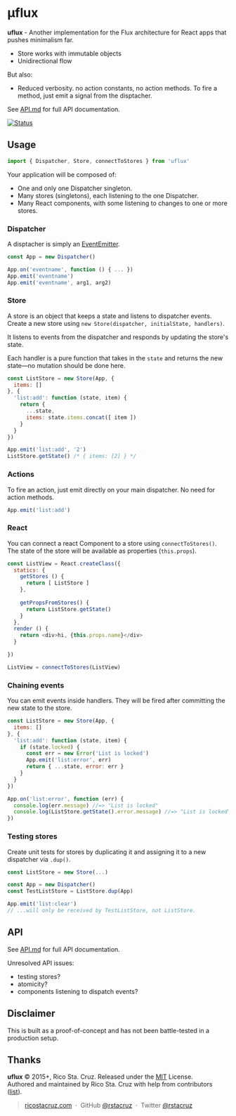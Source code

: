 # μflux

**uflux** - Another implementation for the Flux architecture for React apps that pushes minimalism far.

* Store works with immutable objects
* Unidirectional flow

But also:

* Reduced verbosity. no action constants, no action methods. To fire a method, just emit a signal from the disptacher.

See [API.md](API.md) for full API documentation.

[![Status](https://travis-ci.org/rstacruz/uflux.svg?branch=master)](https://travis-ci.org/rstacruz/uflux "See test builds")

## Usage

```js
import { Dispatcher, Store, connectToStores } from 'uflux'
```

Your application will be composed of:

* One and only one Dispatcher singleton.
* Many stores (singletons), each listening to the one Dispatcher.
* Many React components, with some listening to changes to one or more stores.

### Dispatcher

A disptacher is simply an [EventEmitter].

```js
const App = new Dispatcher()

App.on('eventname', function () { ... })
App.emit('eventname')
App.emit('eventname', arg1, arg2)
```

[EventEmitter]: http://devdocs.io/iojs/events#events_class_events_eventemitter

### Store

A store is an object that keeps a state and listens to dispatcher events.
Create a new store using `new Store(dispatcher, initialState, handlers)`.

It listens to events from the dispatcher and responds by updating the store's state.

Each handler is a pure function that takes in the `state` and returns the new
state—no mutation should be done here.

```js
const ListStore = new Store(App, {
  items: []
}, {
  'list:add': function (state, item) {
    return {
      ...state,
      items: state.items.concat([ item ])
    }
  }
})

App.emit('list:add', '2')
ListStore.getState() /* { items: [2] } */
```

### Actions

To fire an action, just emit directly on your main dispatcher. No need for action methods.

```js
App.emit('list:add')
```

### React

You can connect a react Component to a store using `connectToStores()`. The
state of the store will be available as properties (`this.props`).

```js
const ListView = React.createClass({
  statics: {
    getStores () {
      return [ ListStore ]
    },
 
    getPropsFromStores() {
      return ListStore.getState()
    }
  },
  render () {
    return <div>hi, {this.props.name}</div>
  }

})

ListView = connectToStores(ListView)
```

### Chaining events

You can emit events inside handlers. They will be fired after committing the new state to the store.

```js
const ListStore = new Store(App, {
  items: []
}, {
  'list:add': function (state, item) {
    if (state.locked) {
      const err = new Error('List is locked')
      App.emit('list:error', err)
      return { ...state, error: err }
    }
  }
})

App.on('list:error', function (err) {
  console.log(err.message) //=> "List is locked"
  console.log(ListStore.getState().error.message) //=> "List is locked"
})
```

### Testing stores

Create unit tests for stores by duplicating it and assigning it to a new dispatcher via `.dup()`.

```js
const ListStore = new Store(...)

const App = new Dispatcher()
const TestListStore = ListStore.dup(App)

App.emit('list:clear')
// ...will only be received by TestListStore, not ListStore.
```

## API

See [API.md](API.md) for full API documentation.

Unresolved API issues:

 * testing stores?
 * atomicity?
 * components listening to dispatch events?

## Disclaimer

This is built as a proof-of-concept and has not been battle-tested in a production setup.

## Thanks

**uflux** © 2015+, Rico Sta. Cruz. Released under the [MIT] License.<br>
Authored and maintained by Rico Sta. Cruz with help from contributors ([list][contributors]).

> [ricostacruz.com](http://ricostacruz.com) &nbsp;&middot;&nbsp;
> GitHub [@rstacruz](https://github.com/rstacruz) &nbsp;&middot;&nbsp;
> Twitter [@rstacruz](https://twitter.com/rstacruz)

[MIT]: http://mit-license.org/
[contributors]: http://github.com/rstacruz/uflux/contributors
